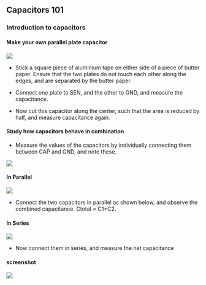 Capacitors 101
---
### Introduction to capacitors
#### Make your own parallel plate capacitor

![](file:///android_asset/DOC_HTML/apps/images/schematics/CMeasure.svg@100%|auto)

* Stick a square piece of aluminium tape on either side of a piece of butter paper. Ensure that the two plates do not touch each other along the edges, and are separated by the butter paper.

* Connect one plate to SEN, and the other to GND, and measure the capacitance.

* Now cut this capacitor along the center, such that the area is reduced by half, and measure capacitance again.

#### Study how capacitors behave in combination 

* Measure the values of the capacitors by individually connecting them between CAP and GND, and note these.

![](file:///android_asset/DOC_HTML/apps/images/schematics/CMeasure.svg@100%|auto)

#### In Parallel

![](file:///android_asset/DOC_HTML/apps/images/schematics/CParallelSimple.svg@100%|auto)

* Connect the two capacitors in parallel as shown below, and observe the combined capacitance. Ctotal = C1+C2.

#### In Series

![](file:///android_asset/DOC_HTML/apps/images/schematics/CSeriesSimple.svg@100%|auto)

* Now connect them in series, and measure the net capacitance

#### screenshot

![](file:///android_asset/DOC_HTML/apps/images/screenshots/capacitance_measurement.png@100%|auto)
